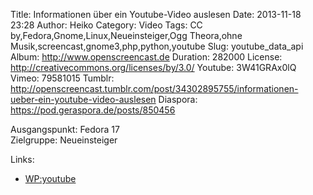 Title: Informationen über ein Youtube-Video auslesen
Date: 2013-11-18 23:28
Author: Heiko
Category: Video
Tags: CC by,Fedora,Gnome,Linux,Neueinsteiger,Ogg Theora,ohne Musik,screencast,gnome3,php,python,youtube
Slug: youtube_data_api
Album: http://www.openscreencast.de
Duration: 282000
License: http://creativecommons.org/licenses/by/3.0/
Youtube: 3W41GRAx0lQ
Vimeo: 79581015
Tumblr: http://openscreencast.tumblr.com/post/34302895755/informationen-ueber-ein-youtube-video-auslesen
Diaspora: https://pod.geraspora.de/posts/850456

Ausgangspunkt: Fedora 17  
Zielgruppe: Neueinsteiger  

Links:

  * [WP:youtube](https://de.wikipedia.org/wiki/Youtube "Link zu WP:youtube" )

